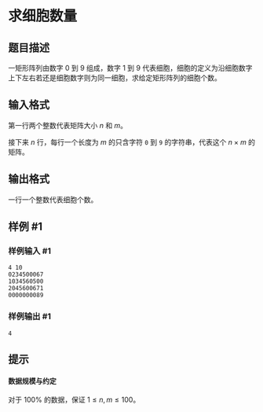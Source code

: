 # 求细胞数量

## 题目描述

一矩形阵列由数字 $0$ 到 $9$ 组成，数字 $1$ 到 $9$ 代表细胞，细胞的定义为沿细胞数字上下左右若还是细胞数字则为同一细胞，求给定矩形阵列的细胞个数。

## 输入格式

第一行两个整数代表矩阵大小 $n$ 和 $m$。

接下来 $n$ 行，每行一个长度为 $m$ 的只含字符 `0` 到 `9` 的字符串，代表这个 $n \times m$ 的矩阵。


## 输出格式

一行一个整数代表细胞个数。

## 样例 #1

### 样例输入 #1
```
4 10
0234500067
1034560500
2045600671
0000000089
```

### 样例输出 #1

```
4
```

## 提示

#### 数据规模与约定

对于 $100\%$ 的数据，保证 $1 \le n,m \le 100$。
